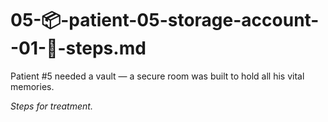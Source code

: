 # 05-📦-patient-05-storage-account--01-🧾-steps.md

Patient #5 needed a vault — a secure room was built to hold all his vital memories.

_Steps for treatment._
